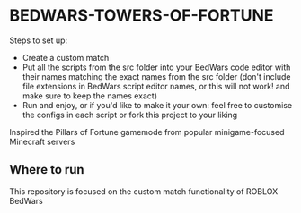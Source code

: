 # BEDWARS-TOWERS-OF-FORTUNE
Steps to set up:
- Create a custom match
- Put all the scripts from the src folder into your BedWars code editor with their names matching the exact names from the src folder (don't include file extensions in BedWars script editor names, or this will not work! and make sure to keep the names exact)
- Run and enjoy, or if you'd like to make it your own: feel free to customise the configs in each script or fork this project to your liking

Inspired the Pillars of Fortune gamemode from popular minigame-focused Minecraft servers

## Where to run
This repository is focused on the custom match functionality of ROBLOX BedWars
